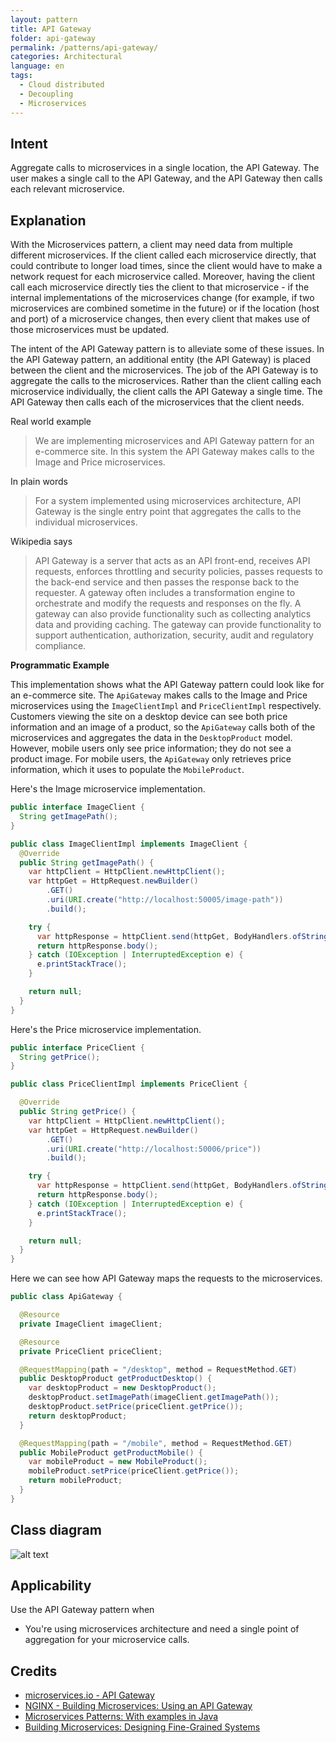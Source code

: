 ```yaml
---
layout: pattern
title: API Gateway
folder: api-gateway
permalink: /patterns/api-gateway/
categories: Architectural
language: en
tags:
  - Cloud distributed
  - Decoupling
  - Microservices
---
```


## Intent

Aggregate calls to microservices in a single location, the API Gateway. The user makes a single call 
to the API Gateway, and the API Gateway then calls each relevant microservice.

## Explanation

With the Microservices pattern, a client may need data from multiple different microservices. If the 
client called each microservice directly, that could contribute to longer load times, since the 
client would have to make a network request for each microservice called. Moreover, having the 
client call each microservice directly ties the client to that microservice - if the internal 
implementations of the microservices change (for example, if two microservices are combined sometime 
in the future) or if the location (host and port) of a microservice changes, then every client that 
makes use of those microservices must be updated.

The intent of the API Gateway pattern is to alleviate some of these issues. In the API Gateway 
pattern, an additional entity (the API Gateway) is placed between the client and the microservices. 
The job of the API Gateway is to aggregate the calls to the microservices. Rather than the client 
calling each microservice individually, the client calls the API Gateway a single time. The API 
Gateway then calls each of the microservices that the client needs.

Real world example

> We are implementing microservices and API Gateway pattern for an e-commerce site. In this system 
> the API Gateway makes calls to the Image and Price microservices.

In plain words

> For a system implemented using microservices architecture, API Gateway is the single entry point 
> that aggregates the calls to the individual microservices. 

Wikipedia says

> API Gateway is a server that acts as an API front-end, receives API requests, enforces throttling 
> and security policies, passes requests to the back-end service and then passes the response back 
> to the requester. A gateway often includes a transformation engine to orchestrate and modify the 
> requests and responses on the fly. A gateway can also provide functionality such as collecting 
> analytics data and providing caching. The gateway can provide functionality to support 
> authentication, authorization, security, audit and regulatory compliance.

**Programmatic Example**

This implementation shows what the API Gateway pattern could look like for an e-commerce site. The 
`ApiGateway` makes calls to the Image and Price microservices using the `ImageClientImpl` and 
`PriceClientImpl` respectively. Customers viewing the site on a desktop device can see both price 
information and an image of a product, so the `ApiGateway` calls both of the microservices and 
aggregates the data in the `DesktopProduct` model. However, mobile users only see price information; 
they do not see a product image. For mobile users, the `ApiGateway` only retrieves price 
information, which it uses to populate the `MobileProduct`.

Here's the Image microservice implementation.

```java
public interface ImageClient {
  String getImagePath();
}

public class ImageClientImpl implements ImageClient {
  @Override
  public String getImagePath() {
    var httpClient = HttpClient.newHttpClient();
    var httpGet = HttpRequest.newBuilder()
        .GET()
        .uri(URI.create("http://localhost:50005/image-path"))
        .build();

    try {
      var httpResponse = httpClient.send(httpGet, BodyHandlers.ofString());
      return httpResponse.body();
    } catch (IOException | InterruptedException e) {
      e.printStackTrace();
    }

    return null;
  }
}
```

Here's the Price microservice implementation.

```java
public interface PriceClient {
  String getPrice();
}

public class PriceClientImpl implements PriceClient {

  @Override
  public String getPrice() {
    var httpClient = HttpClient.newHttpClient();
    var httpGet = HttpRequest.newBuilder()
        .GET()
        .uri(URI.create("http://localhost:50006/price"))
        .build();

    try {
      var httpResponse = httpClient.send(httpGet, BodyHandlers.ofString());
      return httpResponse.body();
    } catch (IOException | InterruptedException e) {
      e.printStackTrace();
    }

    return null;
  }
}
```

Here we can see how API Gateway maps the requests to the microservices.

```java
public class ApiGateway {

  @Resource
  private ImageClient imageClient;

  @Resource
  private PriceClient priceClient;

  @RequestMapping(path = "/desktop", method = RequestMethod.GET)
  public DesktopProduct getProductDesktop() {
    var desktopProduct = new DesktopProduct();
    desktopProduct.setImagePath(imageClient.getImagePath());
    desktopProduct.setPrice(priceClient.getPrice());
    return desktopProduct;
  }

  @RequestMapping(path = "/mobile", method = RequestMethod.GET)
  public MobileProduct getProductMobile() {
    var mobileProduct = new MobileProduct();
    mobileProduct.setPrice(priceClient.getPrice());
    return mobileProduct;
  }
}
```

## Class diagram
![alt text](/etc/api-gateway.png "API Gateway")

## Applicability

Use the API Gateway pattern when

* You're using microservices architecture and need a single point of aggregation for your microservice calls.

## Credits

* [microservices.io - API Gateway](http://microservices.io/patterns/apigateway.html)
* [NGINX - Building Microservices: Using an API Gateway](https://www.nginx.com/blog/building-microservices-using-an-api-gateway/)
* [Microservices Patterns: With examples in Java](https://www.amazon.com/gp/product/1617294543/ref=as_li_qf_asin_il_tl?ie=UTF8&tag=javadesignpat-20&creative=9325&linkCode=as2&creativeASIN=1617294543&linkId=ac7b6a57f866ac006a309d9086e8cfbd)
* [Building Microservices: Designing Fine-Grained Systems](https://www.amazon.com/gp/product/1491950358/ref=as_li_qf_asin_il_tl?ie=UTF8&tag=javadesignpat-20&creative=9325&linkCode=as2&creativeASIN=1491950358&linkId=4c95ca9831e05e3f0dadb08841d77bf1)
